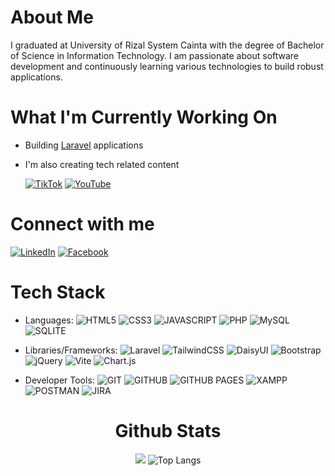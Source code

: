 # About Me
I graduated at University of Rizal System Cainta with the degree of Bachelor of Science in Information Technology. I am passionate about software development and continuously learning various technologies to build robust applications.

# What I'm Currently Working On

-  Building [Laravel](https://laravel.com/) applications

- I'm also creating tech related content

  [![TikTok](https://img.shields.io/badge/Tiktok-black?logo=tiktok)](https://www.tiktok.com/@carl.salac)
[![YouTube](https://img.shields.io/badge/Youtube-%23FF0000?logo=youtube&logoColor=white)](https://youtube.com/@CJSTechPh)


#  Connect with me
[![LinkedIn](https://img.shields.io/badge/Linkedin-blue?logo=linkedin)](https://www.linkedin.com/in/carl-joseph-salac-800584200/)
[![Facebook](https://img.shields.io/badge/Facebook-blue?logo=facebook)](https://www.facebook.com/carl15joseph/)

#  Tech Stack

- Languages: 
![HTML5](https://img.shields.io/badge/HTML5-%23E34F26?logo=html5&logoColor=white)
![CSS3](https://img.shields.io/badge/CSS3-blue?logo=css3)
![JAVASCRIPT](https://img.shields.io/badge/JAVASCRIPT-black?logo=javascript)
![PHP](https://img.shields.io/badge/PHP-%23777BB4?logo=php&logoColor=white)
![MySQL](https://img.shields.io/badge/MYSQL-%234479A1?logo=mysql&logoColor=white)
![SQLITE](https://img.shields.io/badge/SQLITE-%23003B57?logo=sqlite&logoColor=white)

- Libraries/Frameworks: 
![Laravel](https://img.shields.io/badge/LARAVEL-%23FF2D20?logo=laravel&logoColor=white)
![TailwindCSS](https://img.shields.io/badge/TAILWIND-%2306B6D4?logo=tailwindcss&logoColor=white)
![DaisyUI](https://img.shields.io/badge/DAISYUI-%235A0EF8?logo=daisyui&logoColor=white)
![Bootstrap](https://img.shields.io/badge/BOOTSTRAP-%237952B3?logo=bootstrap&logoColor=white)
![jQuery](https://img.shields.io/badge/JQUERY-%230769AD?logo=jquery&logoColor=white)
![Vite](https://img.shields.io/badge/VITE-%23646CFF?logo=vite&logoColor=white)
![Chart.js](https://img.shields.io/badge/CHARTJS-%23FF6384?logo=chartdotjs&logoColor=white)

- Developer Tools:
![GIT](https://img.shields.io/badge/GIT-%23F05032?logo=git&logoColor=white)
![GITHUB](https://img.shields.io/badge/GITHUB-%23181717?logo=github&logoColor=white)
![GITHUB PAGES](https://img.shields.io/badge/GITHUB_PAGES-%23222222)
![XAMPP](https://img.shields.io/badge/XAMPP-%23FB7A24?logo=xampp&logoColor=white)
![POSTMAN](https://img.shields.io/badge/POSTMAN-%23FF6C37?logo=postman&logoColor=white)
![JIRA](https://img.shields.io/badge/JIRA-%230052CC?logo=jira&logoColor=white)

<div align="center">
  
  # Github Stats
  ![](https://github-readme-stats.vercel.app/api?username=carl-joseph-salac&theme=radical&hide_border=false&include_all_commits=true&count_private=true)
  ![Top Langs](https://github-readme-stats.vercel.app/api/top-langs/?username=carl-joseph-salac&theme=tokyonight)

</div>

